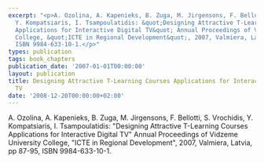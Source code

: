```yaml
---
excerpt: "<p>A. Ozolina, A. Kapenieks, B. Zuga, M. Jirgensons, F. Bellotti, S. Vrochidis,
  Y. Kompatsiaris, I. Tsampoulatidis: &quot;Designing Attractive T-Learning Courses
  Applications for Interactive Digital TV&quot; Annual Proceedings of Vidzeme University
  College, &quot;ICTE in Regional Development&quot;, 2007, Valmiera, Latvia, pp 87-95,
  ISBN 9984-633-10-1.</p>"
types: publication
tags: book_chapters
publication_date: '2007-01-01T00:00:00'
layout: publication
title: Designing Attractive T-Learning Courses Applications for Interactive Digital
  TV
date: '2008-12-20T00:00:00+02:00'
---
```

<p>A. Ozolina, A. Kapenieks, B. Zuga, M. Jirgensons, F. Bellotti, S. Vrochidis, Y. Kompatsiaris, I. Tsampoulatidis: &quot;Designing Attractive T-Learning Courses Applications for Interactive Digital TV&quot; Annual Proceedings of Vidzeme University College, &quot;ICTE in Regional Development&quot;, 2007, Valmiera, Latvia, pp 87-95, ISBN 9984-633-10-1.</p>
